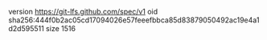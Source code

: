 version https://git-lfs.github.com/spec/v1
oid sha256:444f0b2ac05cd17094026e57feeefbbca85d83879050492ac19e4a1d2d595511
size 1516
